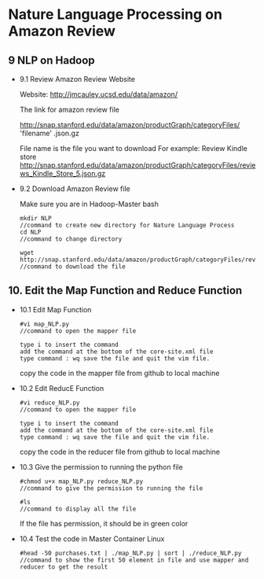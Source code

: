 # Nature Language Processing on Amazon Review
   
## 9 NLP on Hadoop 

* 9.1 Review Amazon Review Website  
        
   Website: 
   http://jmcauley.ucsd.edu/data/amazon/
    
   The link for amazon review file
   
   http://snap.stanford.edu/data/amazon/productGraph/categoryFiles/ 'filename' .json.gz
    
   File name is the file you want to download
   For example:
   Review Kindle store
   http://snap.stanford.edu/data/amazon/productGraph/categoryFiles/reviews_Kindle_Store_5.json.gz
    

* 9.2 Download Amazon Review file 
    
   Make sure you are in Hadoop-Master bash
   
   ```
   mkdir NLP
   //command to create new directory for Nature Language Process
   cd NLP
   //command to change directory
   ``` 
        
   ```
   wget http://snap.stanford.edu/data/amazon/productGraph/categoryFiles/reviews_Musical_Instruments_5.json.gz
   //command to download the file

	```
	
## 10. Edit the Map Function and Reduce Function

* 10.1 Edit Map Function
	
	```
	#vi map_NLP.py
	//command to open the mapper file
	```	
 	```
	type i to insert the command
	add the command at the bottom of the core-site.xml file
	type command : wq save the file and quit the vim file.
	```
	copy the code in the mapper file from github to local machine
	
* 10.2 Edit ReducE Function

	```
	#vi reduce_NLP.py
	//command to open the mapper file
	```
	```
	type i to insert the command
	add the command at the bottom of the core-site.xml file
	type command : wq save the file and quit the vim file.
	```
	copy the code in the reducer file from github to local machine
	
* 10.3 Give the permission to running the python file
	
	```
	#chmod u+x map_NLP.py reduce_NLP.py
	//command to give the permission to running the file
	```
	```
	#ls
 	//command to display all the file 
	```
	If the file has permission, it should be in green color
	
* 10.4 Test the code in Master Container Linux

	```
	#head -50 purchases.txt | ./map_NLP.py | sort | ./reduce_NLP.py
	//command to show the first 50 element in file and use mapper and reducer to get the result
	```


